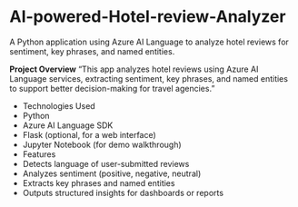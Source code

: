 # AI-powered-Hotel-review-Analyzer
A Python application using Azure AI Language to analyze hotel reviews for sentiment, key phrases, and named entities.

**Project Overview**
“This app analyzes hotel reviews using Azure AI Language services, extracting sentiment, key phrases, and named entities to support better decision-making for travel agencies.”
- Technologies Used
- Python
- Azure AI Language SDK
- Flask (optional, for a web interface)
- Jupyter Notebook (for demo walkthrough)
- Features
- Detects language of user-submitted reviews
- Analyzes sentiment (positive, negative, neutral)
- Extracts key phrases and named entities
- Outputs structured insights for dashboards or reports
